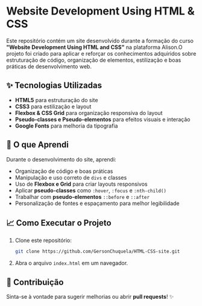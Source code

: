 # Website Development Using HTML & CSS

Este repositório contém um site desenvolvido durante a formação do curso **"Website Development Using HTML and CSS"** 
na plataforma Alison.O projeto foi criado para aplicar e reforçar os conhecimentos adquiridos sobre estruturação de código, 
organização de elementos, estilização e boas práticas de desenvolvimento web.

## ✨ Tecnologias Utilizadas
- **HTML5** para estruturação do site
- **CSS3** para estilização e layout
- **Flexbox & CSS Grid** para organização responsiva do layout
- **Pseudo-classes e Pseudo-elementos** para efeitos visuais e interação
- **Google Fonts** para melhoria da tipografia

## 📄 O que Aprendi
Durante o desenvolvimento do site, aprendi:
- Organização de código e boas práticas
- Manipulação e uso correto de `divs` e classes
- Uso de **Flexbox e Grid** para criar layouts responsivos
- Aplicar **pseudo-classes** como `:hover`, `:focus` e `:nth-child()`
- Trabalhar com **pseudo-elementos** `::before` e `::after`
- Personalização de fontes e espaçamento para melhor legibilidade

## 📈 Como Executar o Projeto
1. Clone este repositório:
   ```sh
   git clone https://github.com/GersonChuquela/HTML-CSS-site.git
   ```
2. Abra o arquivo `index.html` em um navegador.

## 💪 Contribuição
Sinta-se à vontade para sugerir melhorias ou abrir **pull requests**! ✨

